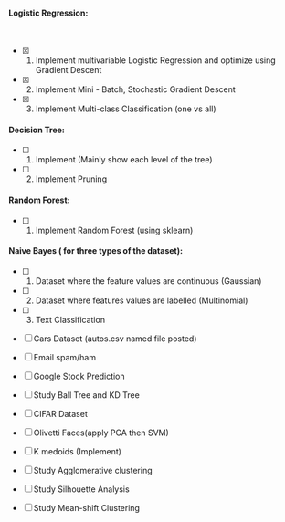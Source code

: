 #### Logistic Regression:
&nbsp;&nbsp;&nbsp;&nbsp;&nbsp;&nbsp;
- [x] 1. Implement multivariable Logistic Regression and optimize using Gradient Descent
&nbsp;&nbsp;&nbsp;&nbsp;&nbsp;&nbsp;
- [x] 2. Implement Mini - Batch, Stochastic Gradient Descent
&nbsp;&nbsp;&nbsp;&nbsp;&nbsp;&nbsp;
- [x] 3. Implement Multi-class Classification (one vs all)

#### Decision Tree:
- [ ] 1. Implement (Mainly show each level of the tree)
- [ ] 2. Implement Pruning

#### Random Forest:
- [ ] 1. Implement Random Forest (using sklearn)

#### Naive Bayes ( for three types of the dataset):
- [ ] 1. Dataset where the feature values are continuous (Gaussian)
- [ ] 2. Dataset where features values are labelled (Multinomial)
- [ ] 3. Text Classification

- [ ] Cars Dataset (autos.csv named file posted)

- [ ] Email spam/ham

- [ ] Google Stock Prediction

- [ ] Study Ball Tree and KD Tree

- [ ] CIFAR Dataset

- [ ] Olivetti Faces(apply PCA then SVM)

- [ ] K medoids (Implement)

- [ ] Study Agglomerative clustering

- [ ] Study Silhouette Analysis

- [ ] Study Mean-shift Clustering